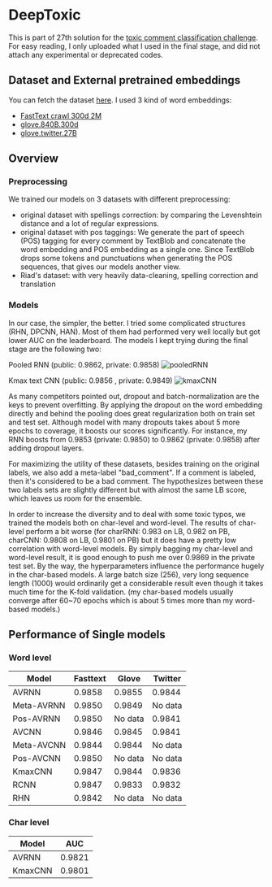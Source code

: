 # DeepToxic

This is part of 27th solution for the [toxic comment classification challenge](https://www.kaggle.com/c/jigsaw-toxic-comment-classification-challenge/). For easy reading, I only uploaded what I used in the final stage, and did not attach any experimental or deprecated codes.

## Dataset and External pretrained embeddings

You can fetch the dataset [here](https://www.kaggle.com/c/jigsaw-toxic-comment-classification-challenge/data). I used 3 kind of word embeddings:

* [FastText crawl 300d 2M](https://www.kaggle.com/yekenot/fasttext-crawl-300d-2m)
* [glove.840B.300d](https://nlp.stanford.edu/projects/glove/) 
* [glove.twitter.27B](https://nlp.stanford.edu/projects/glove/)

## Overview

### Preprocessing

We trained our models on 3 datasets with different preprocessing:

* original dataset with spellings correction: by comparing the Levenshtein distance and a lot of regular expressions.
* original dataset with pos taggings:  We generate the part of speech (POS) tagging for every comment by TextBlob and concatenate the word embedding and POS embedding as a single one. Since TextBlob drops some tokens and punctuations when generating the POS sequences, that gives our models another view. 
* Riad's dataset: with very heavily data-cleaning, spelling correction and translation

### Models

In our case, the simpler, the better. I tried some complicated structures (RHN, DPCNN, HAN). Most of them had performed very well locally but got lower AUC on the leaderboard. The models I kept trying during the final stage are the following two:

Pooled RNN (public: 0.9862, private: 0.9858)
![pooledRNN](https://i.imgur.com/AQkbPn7.png)

Kmax text CNN (public: 0.9856 , private: 0.9849)
![kmaxCNN](https://i.imgur.com/WfbXVh3.png)

As many competitors pointed out, dropout and batch-normalization are the keys to prevent overfitting. By applying the dropout on the word embedding directly and behind the pooling does great regularization both on train set and test set. Although model with many dropouts takes about 5 more epochs to coverage, it boosts our scores significantly. For instance, my RNN boosts from 0.9853 (private: 0.9850) to 0.9862 (private: 0.9858) after adding dropout layers.

For maximizing the utility of these datasets, besides training on the original labels, we also add a meta-label "bad_comment". If a comment is labeled, then it's considered to be a bad comment. The hypothesizes between these two labels sets are slightly different but with almost the same LB score, which leaves us room for the ensemble.

In order to increase the diversity and to deal with some toxic typos, we trained the models both on char-level and word-level. The results of char-level perform a bit worse (for charRNN: 0.983 on LB, 0.982 on PB, charCNN: 0.9808 on LB, 0.9801 on PB) but it does have a pretty low correlation with word-level models. By simply bagging my char-level and word-level result, it is good enough to push me over 0.9869 in the private test set. By the way, the hyperparameters influence the performance hugely in the char-based models. A large batch size (256), very long sequence length (1000) would ordinarily get a considerable result even though it takes much time for the K-fold validation. (my char-based models usually converge after 60~70 epochs which is about 5 times more than my word-based models.)

## Performance of Single models

### Word level

|Model|Fasttext|Glove|Twitter|
|-----|--------|-----|-------|
|AVRNN|0.9858|0.9855|0.9844|
|Meta-AVRNN|0.9850|0.9849|No data|
|Pos-AVRNN|0.9850|No data|0.9841|
|AVCNN|0.9846|0.9845|0.9841|
|Meta-AVCNN|0.9844|0.9844|No data|
|Pos-AVCNN|0.9850|No data|No data|
|KmaxCNN|0.9847|0.9844|0.9836|
|RCNN|0.9847|0.9833|0.9832|
|RHN|0.9842|No data|No data|

### Char level


|Model|AUC|
|-----|------|
|AVRNN|0.9821|
|KmaxCNN|0.9801|

